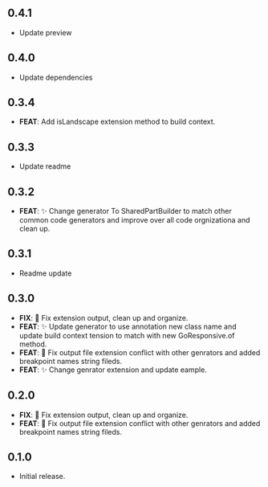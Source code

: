 ## 0.4.1

 - Update preview

## 0.4.0

 - Update dependencies

## 0.3.4

 - **FEAT**: Add isLandscape extension method to build context.

## 0.3.3

 - Update readme

## 0.3.2

 - **FEAT**: :sparkles: Change generator To SharedPartBuilder to match other common code generators and improve over all code orgnizationa and clean up.

## 0.3.1

 - Readme update

## 0.3.0

 - **FIX**: :bug: Fix extension output, clean up and organize.
 - **FEAT**: :sparkles: Update generator to use annotation new class name and update build context tension to match with new GoResponsive.of method.
 - **FEAT**: :bug: Fix output file extension conflict with other genrators and added breakpoint names string fileds.
 - **FEAT**: :sparkles: Change genrator extension and update eample.

## 0.2.0

 - **FIX**: :bug: Fix extension output, clean up and organize.
 - **FEAT**: :bug: Fix output file extension conflict with other genrators and added breakpoint names string fileds.

## 0.1.0

* Initial release.
